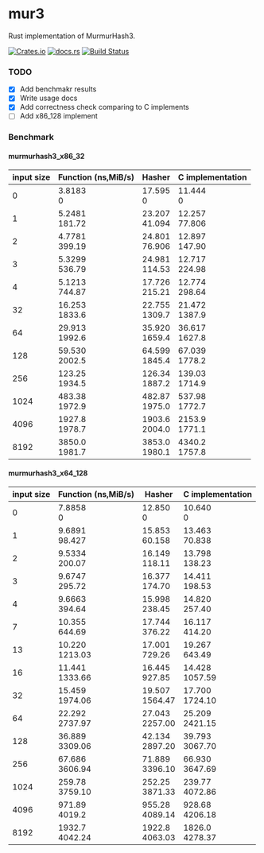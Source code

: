 # mur3
Rust implementation of MurmurHash3.

[![Crates.io](https://img.shields.io/crates/v/mur3.svg?maxAge=2592000)](https://crates.io/crates/mur3)
[![docs.rs](https://docs.rs/mur3/badge.svg)](https://docs.rs/mur3)
[![Build Status](https://github.com/tikv/mur3/workflows/CI/badge.svg)](https://github.com/tikv/mur3/actions)

### TODO

- [x] Add benchmakr results
- [x] Write usage docs
- [x] Add correctness check comparing to C implements
- [ ] Add x86_128 implement

### Benchmark

#### murmurhash3_x86_32

 input size|  Function (ns,MiB/s) | Hasher | C implementation
-----------|------------|--------|----------
 0         |  3.8183<br/>0  | 17.595<br/>0 | 11.444<br/>0
 1         | 5.2481<br/>181.72 | 23.207<br/>41.094 | 12.257<br/>77.806
 2         | 4.7781<br/>399.19 | 24.801<br/>76.906 | 12.897<br/>147.90
 3         | 5.3299<br/>536.79 | 24.981<br/>114.53 | 12.717<br/>224.98
 4         | 5.1213<br/>744.87 | 17.726<br/>215.21 | 12.774<br/>298.64
 32        | 16.253<br/>1833.6 | 22.755<br/>1309.7 | 21.472<br/>1387.9
 64        | 29.913<br/>1992.6 | 35.920<br/>1659.4 | 36.617<br/>1627.8
 128       | 59.530<br/>2002.5 | 64.599<br/>1845.4 | 67.039<br/>1778.2
 256       | 123.25<br/>1934.5 | 126.34<br/>1887.2 | 139.03<br/>1714.9
 1024      | 483.38<br/>1972.9 | 482.87<br/>1975.0 | 537.98<br/>1772.7
 4096      | 1927.8<br/>1978.7 | 1903.6<br/>2004.0 | 2153.9<br/>1771.1
 8192      | 3850.0<br/>1981.7 | 3853.0<br/>1980.1 | 4340.2<br/>1757.8

#### murmurhash3_x64_128

 input size|  Function (ns,MiB/s) | Hasher | C implementation
-----------|------------|--------|----------
 0         |  7.8858<br/>0  | 12.850<br/>0 | 10.640<br/>0
 1         | 9.6891<br/>98.427 | 15.853<br/>60.158 | 13.463<br/>70.838
 2         | 9.5334<br/>200.07 | 16.149<br/>118.11 | 13.798<br/>138.23
 3         | 9.6747<br/>295.72 | 16.377<br/>174.70 | 14.411<br/>198.53
 4         | 9.6663<br/>394.64 | 15.998<br/>238.45 | 14.820<br/>257.40
 7         | 10.355<br/>644.69 | 17.744<br/>376.22 | 16.117<br/>414.20
 13        | 10.220<br/>1213.03 | 17.001<br/>729.26 | 19.267<br/>643.49
 16        | 11.441<br/>1333.66 | 16.445<br/>927.85 | 14.428<br/>1057.59
 32        | 15.459<br/>1974.06 | 19.507<br/>1564.47 | 17.700<br/>1724.10
 64        | 22.292<br/>2737.97 | 27.043<br/>2257.00 | 25.209<br/>2421.15
 128       | 36.889<br/>3309.06 | 42.134<br/>2897.20 | 39.793<br/>3067.70
 256       | 67.686<br/>3606.94 | 71.889<br/>3396.10 | 66.930<br/>3647.69
 1024      | 259.78<br/>3759.10 | 252.25<br/>3871.33 | 239.77<br/>4072.86
 4096      | 971.89<br/>4019.2 | 955.28<br/>4089.14 | 928.68<br/>4206.18
 8192      | 1932.7<br/>4042.24 | 1922.8<br/>4063.03 | 1826.0<br/>4278.37
